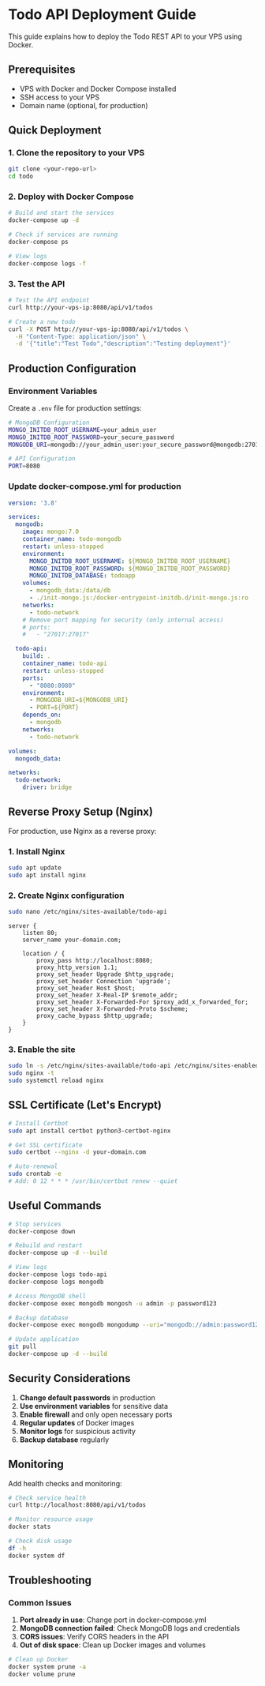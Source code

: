# Todo API Deployment Guide

This guide explains how to deploy the Todo REST API to your VPS using Docker.

## Prerequisites

- VPS with Docker and Docker Compose installed
- SSH access to your VPS
- Domain name (optional, for production)

## Quick Deployment

### 1. Clone the repository to your VPS

```bash
git clone <your-repo-url>
cd todo
```

### 2. Deploy with Docker Compose

```bash
# Build and start the services
docker-compose up -d

# Check if services are running
docker-compose ps

# View logs
docker-compose logs -f
```

### 3. Test the API

```bash
# Test the API endpoint
curl http://your-vps-ip:8080/api/v1/todos

# Create a new todo
curl -X POST http://your-vps-ip:8080/api/v1/todos \
  -H "Content-Type: application/json" \
  -d '{"title":"Test Todo","description":"Testing deployment"}'
```

## Production Configuration

### Environment Variables

Create a `.env` file for production settings:

```bash
# MongoDB Configuration
MONGO_INITDB_ROOT_USERNAME=your_admin_user
MONGO_INITDB_ROOT_PASSWORD=your_secure_password
MONGODB_URI=mongodb://your_admin_user:your_secure_password@mongodb:27017/todoapp?authSource=admin

# API Configuration
PORT=8080
```

### Update docker-compose.yml for production

```yaml
version: '3.8'

services:
  mongodb:
    image: mongo:7.0
    container_name: todo-mongodb
    restart: unless-stopped
    environment:
      MONGO_INITDB_ROOT_USERNAME: ${MONGO_INITDB_ROOT_USERNAME}
      MONGO_INITDB_ROOT_PASSWORD: ${MONGO_INITDB_ROOT_PASSWORD}
      MONGO_INITDB_DATABASE: todoapp
    volumes:
      - mongodb_data:/data/db
      - ./init-mongo.js:/docker-entrypoint-initdb.d/init-mongo.js:ro
    networks:
      - todo-network
    # Remove port mapping for security (only internal access)
    # ports:
    #   - "27017:27017"

  todo-api:
    build: .
    container_name: todo-api
    restart: unless-stopped
    ports:
      - "8080:8080"
    environment:
      - MONGODB_URI=${MONGODB_URI}
      - PORT=${PORT}
    depends_on:
      - mongodb
    networks:
      - todo-network

volumes:
  mongodb_data:

networks:
  todo-network:
    driver: bridge
```

## Reverse Proxy Setup (Nginx)

For production, use Nginx as a reverse proxy:

### 1. Install Nginx

```bash
sudo apt update
sudo apt install nginx
```

### 2. Create Nginx configuration

```bash
sudo nano /etc/nginx/sites-available/todo-api
```

```nginx
server {
    listen 80;
    server_name your-domain.com;

    location / {
        proxy_pass http://localhost:8080;
        proxy_http_version 1.1;
        proxy_set_header Upgrade $http_upgrade;
        proxy_set_header Connection 'upgrade';
        proxy_set_header Host $host;
        proxy_set_header X-Real-IP $remote_addr;
        proxy_set_header X-Forwarded-For $proxy_add_x_forwarded_for;
        proxy_set_header X-Forwarded-Proto $scheme;
        proxy_cache_bypass $http_upgrade;
    }
}
```

### 3. Enable the site

```bash
sudo ln -s /etc/nginx/sites-available/todo-api /etc/nginx/sites-enabled/
sudo nginx -t
sudo systemctl reload nginx
```

## SSL Certificate (Let's Encrypt)

```bash
# Install Certbot
sudo apt install certbot python3-certbot-nginx

# Get SSL certificate
sudo certbot --nginx -d your-domain.com

# Auto-renewal
sudo crontab -e
# Add: 0 12 * * * /usr/bin/certbot renew --quiet
```

## Useful Commands

```bash
# Stop services
docker-compose down

# Rebuild and restart
docker-compose up -d --build

# View logs
docker-compose logs todo-api
docker-compose logs mongodb

# Access MongoDB shell
docker-compose exec mongodb mongosh -u admin -p password123

# Backup database
docker-compose exec mongodb mongodump --uri="mongodb://admin:password123@localhost:27017/todoapp?authSource=admin" --out=/data/backup

# Update application
git pull
docker-compose up -d --build
```

## Security Considerations

1. **Change default passwords** in production
2. **Use environment variables** for sensitive data
3. **Enable firewall** and only open necessary ports
4. **Regular updates** of Docker images
5. **Monitor logs** for suspicious activity
6. **Backup database** regularly

## Monitoring

Add health checks and monitoring:

```bash
# Check service health
curl http://localhost:8080/api/v1/todos

# Monitor resource usage
docker stats

# Check disk usage
df -h
docker system df
```

## Troubleshooting

### Common Issues

1. **Port already in use**: Change port in docker-compose.yml
2. **MongoDB connection failed**: Check MongoDB logs and credentials
3. **CORS issues**: Verify CORS headers in the API
4. **Out of disk space**: Clean up Docker images and volumes

```bash
# Clean up Docker
docker system prune -a
docker volume prune
```